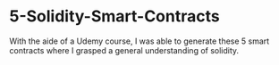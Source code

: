# 5-Solidity-Smart-Contracts
With the aide of a Udemy course, I was able to generate these 5 smart contracts where I grasped a general understanding of solidity.
